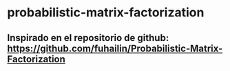 # probabilistic-matrix-factorization

## Inspirado en el repositorio de github: https://github.com/fuhailin/Probabilistic-Matrix-Factorization 
